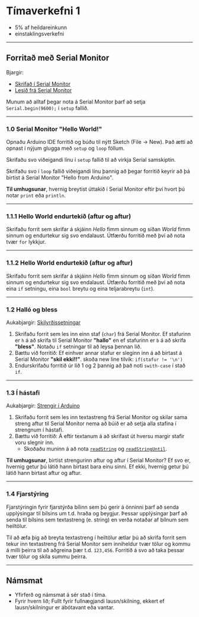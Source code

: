 # Tímaverkefni 1 

- 5% af heildareinkunn
- einstaklingsverkefni

---

## Forritað með Serial Monitor

Bjargir:

- [Skrifað í Serial Monitor](https://github.com/VESM2VT/arduino/wiki/Forritun#skrifa%C3%B0-%C3%AD-serial-monitor)
- [Lesið frá Serial Monitor](https://github.com/VESM2VT/arduino/wiki/Forritun#lesi%C3%B0-inn-fr%C3%A1-serial-monitor)

Munum að alltaf þegar nota á Serial Monitor þarf að setja ```Serial.begin(9600);``` í ```setup``` fallið.

---

### 1.0 Serial Monitor "Hello World!"

Opnaðu Arduino IDE forritið og búðu til nýtt Sketch (File -> New). Það ætti að opnast í nýjum glugga með `setup` og `loop` föllum.

Skrifaðu svo viðeigandi línu í `setup` fallið til að virkja Serial samskiptin.

Skrifaðu svo í `loop` fallið viðeigandi línu þannig að þegar forritið keyrir að þá birtist á Serial Monitor "Hello from Arduino".

**Til umhugsunar**, hvernig breytist úttakið í Serial Monitor eftir því hvort þú notar `print` eða `println`.

---

### 1.1.1 Hello World endurtekið (aftur og aftur)

Skrifaðu forrit sem skrifar á skjáinn *Hello* fimm sinnum og síðan *World* fimm sinnum og endurtekur sig svo endalaust.
Útfærðu forritið með því að nota tvær `for` lykkjur.

---

### 1.1.2 Hello World endurtekið (aftur og aftur)
Skrifaðu forrit sem skrifar á skjáinn *Hello* fimm sinnum og síðan *World* fimm sinnum og endurtekur sig svo endalaust.
Útfærðu forritið með því að nota eina `if` setningu, eina `bool` breytu og eina teljarabreytu (`int`).

---

### 1.2 Halló og bless

Aukabjargir: [Skilyrðissetningar](https://github.com/VESM2VT/arduino/wiki/Forritun#skilyr%C3%B0issetningar)

1. Skrifaðu forrit sem les inn einn staf (`char`) frá Serial Monitor. Ef stafurinn er `h` á að skrifa til Serial Monitor **"hallo"** en ef stafurinn er `b` á að skrifa **"bless"**. Notaðu `if` setningar til að leysa þennan lið.
1. Bættu við forritið: Ef einhver annar stafur er sleginn inn á að birtast á Serial Monitor **"skil ekki!!"**. skoða new line tilvik: `if(stafur != '\n')`
1. Endurskrifaðu forritið úr lið 1 og 2 þannig að það noti `swith-case` í stað `if`.


---

### 1.3 Í hástafi

Aukabjargir: [Strengir í Arduino](https://www.arduino.cc/reference/en/language/variables/data-types/stringobject/)

1. Skrifaðu forrit sem les inn textastreng frá Serial Monitor og skilar sama streng aftur til Serial Monitor nema að búið er að setja alla stafina í strengnum í hástafi.
1. Bættu við forritið: Á eftir textanum á að skrifast út hversu margir stafir voru slegnir inn.
      - Skoðaðu muninn á að nota [`readString`](https://www.arduino.cc/reference/en/language/functions/communication/serial/readstring/) og [`readStringUntil`](https://www.arduino.cc/reference/en/language/functions/communication/serial/readstringuntil/).

**Til umhugsunar**, birtist strengurinn aftur og aftur í Serial Monitor? Ef svo er, hvernig getur þú látið hann birtast bara einu sinni. Ef ekki, hvernig getur þú látið hann birtast aftur og aftur.

---

### 1.4 Fjarstýring

Fjarstýringin fyrir fjarstýrða bílinn sem þú gerir á önninni þarf að senda upplýsingar til bílsins um t.d. hraða og beygjur. Þessar upplýsingar þarf að senda til bílsins sem textastreng (e. string) en verða notaðar af bílnum sem heiltölur.

Til að æfa þig að breyta textastreng í heiltölur ætlar þú að skrifa forrit sem tekur inn textastreng frá Serial Monitor sem inniheldur tvær tölur og kommu á milli þeirra til að aðgreina þær t.d. `123,456`. Forritið á svo að taka þessar tvær tölur og skila summu þeirra.

---

## Námsmat

- Yfirferð og námsmat á sér stað í tíma.
- Fyrir hvern lið; Fullt fyrir fullnægjandi lausn/skilning, ekkert ef lausn/skilningur er ábótavant eða vantar.
<!--
#### Eftirfarandi er metið í tíma útfrá verklegum tilraunum og skilningi nemanda:

1. Þekkir helstu tög og stærðir í binary. 
1. Getur skrifað út með Serial Monitor (V1.1).
1. Getur lesið frá Serial Monitor (V1.2). 
1. Kann að vinna með skilyrðissetningar og lykkjur í Arduino. 
1. Notar innbyggð föll;`toUpperCase()` og `toInt()`.
1. Notar bitwise operator.

 
1. Þekkir Arduino hardware parta og pinna.

**TODO:**  

- Fjölga æfingum í skilyrðissetningum og lykkjum inná milli td; case/switch, forlykkjan. hafa hægari þrepanda í erfiðleikastigi.
-->
